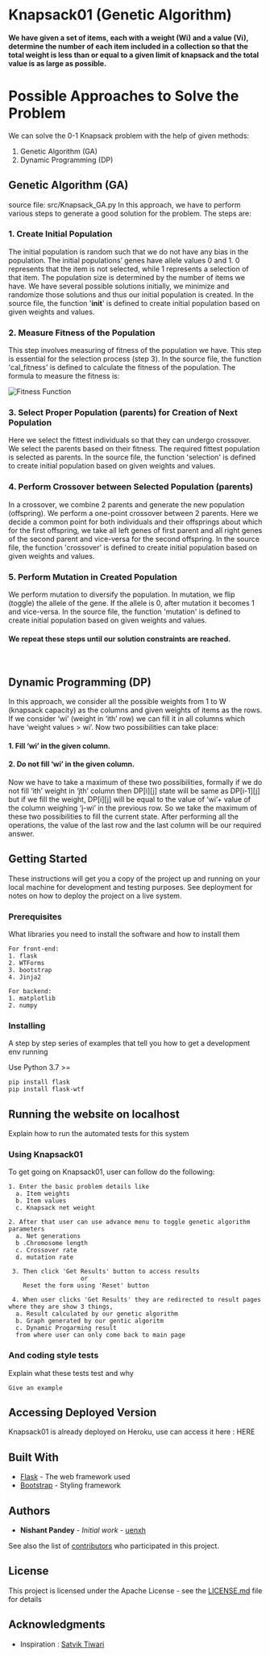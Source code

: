 # Knapsack01 (Genetic Algorithm)

#### We have given a set of items, each with a weight (Wi) and a value (Vi), determine the number of each item included in a collection so that the total weight is less than or equal to a given limit of knapsack and the total value is as large as possible.

# Possible Approaches to Solve the Problem
We can solve the 0-1 Knapsack problem with the help of given methods:
1. Genetic Algorithm (GA)
2. Dynamic Programming (DP)

## Genetic Algorithm (GA)
source file: src/Knapsack_GA.py
In this approach, we have to perform various steps to generate a good solution for the problem. The steps are:
### 1. Create Initial Population
The initial population is random such that we do not have any bias in the population. The initial populations’ genes have allele values 0 and 1. 0 represents that the item is not selected, while 1 represents a selection of that item. The population size is determined by the number of items we have. We have several possible solutions initially, we minimize and randomize those solutions and thus our initial population is created.
In the source file, the function '__init__' is defined to create initial population based on given weights and values.

### 2. Measure Fitness of the Population
This step involves measuring of fitness of the population we have. This step is essential for the selection process (step 3).
In the source file, the function 'cal_fitness' is defined to calculate the fitness of the population.
The formula to measure the fitness is: 

![Fitness Function](https://miro.medium.com/max/465/1*fenR6vIzGliZ6IfnR83stw.gif)

### 3. Select Proper Population (parents) for Creation of Next Population
Here we select the fittest individuals so that they can undergo crossover. We select the parents based on their fitness. The required fittest population is selected as parents.
In the source file, the function 'selection' is defined to create initial population based on given weights and values.

### 4. Perform Crossover between Selected Population (parents)
In a crossover, we combine 2 parents and generate the new population (offspring). We perform a one-point crossover between 2 parents. Here we decide a common point for both individuals and their offsprings about which for the first offspring, we take all left genes of first parent and all right genes of the second parent and vice-versa for the second offspring.
In the source file, the function 'crossover' is defined to create initial population based on given weights and values.

### 5. Perform Mutation in Created Population
We perform mutation to diversify the population. In mutation, we flip (toggle) the allele of the gene. If the allele is 0, after mutation it becomes 1 and vice-versa.
In the source file, the function 'mutation' is defined to create initial population based on given weights and values.

#### We repeat these steps until our solution constraints are reached.
&nbsp;

## Dynamic Programming (DP)
In this approach, we consider all the possible weights from 1 to W (knapsack capacity) as the columns and given weights of items as the rows. If we consider ‘wi’ (weight in ‘ith’ row) we can fill it in all columns which have ‘weight values > wi’. Now two possibilities can take place:
#### 1. Fill ‘wi’ in the given column.
#### 2. Do not fill ‘wi’ in the given column.
Now we have to take a maximum of these two possibilities, formally if we do not fill ‘ith’ weight in ‘jth’ column then DP[i][j] state will be same as DP[i-1][j] but if we fill the weight, DP[i][j] will be equal to the value of ‘wi’+ value of the column weighing ‘j-wi’ in the previous row. So we take the maximum of these two possibilities to fill the current state.
After performing all the operations, the value of the last row and the last column will be our required answer.
&nbsp;

## Getting Started

These instructions will get you a copy of the project up and running on your local machine for development and testing purposes. See deployment for notes on how to deploy the project on a live system.

### Prerequisites

What libraries you need to install the software and how to install them

```
For front-end:
1. flask
2. WTForms
3. bootstrap
4. Jinja2

For backend:
1. matplotlib
2. numpy
```

### Installing

A step by step series of examples that tell you how to get a development env running

Use Python 3.7 >=

```
pip install flask
pip install flask-wtf
```

## Running the website on localhost

Explain how to run the automated tests for this system

### Using Knapsack01

To get going on Knapsack01, user can follow do the following:

```
1. Enter the basic problem details like
  a. Item weights
  b. Item values
  c. Knapsack net weight
  
2. After that user can use advance menu to toggle genetic algorithm parameters
  a. Net generations
  b .Chromosome length
  c. Crossover rate
  d. mutation rate
  
 3. Then click 'Get Results' button to access results
                    or
    Reset the form using 'Reset' button
 
 4. When user clicks 'Get Results' they are redirected to result pages where they are show 3 things,
  a. Result calculated by our genetic algorithm
  b. Graph generated by our gentic algoritm
  c. Dynamic Progarming result
  from where user can only come back to main page
```
### And coding style tests

Explain what these tests test and why

```
Give an example
```

## Accessing Deployed Version

Knapsack01 is already deployed on Heroku, use can access it here : HERE

## Built With

* [Flask](https://flask.palletsprojects.com/en/1.1.x/) - The web framework used
* [Bootstrap](https://getbootstrap.com/) - Styling framework

## Authors

* **Nishant Pandey** - *Initial work* - [uenxh](https://github.com/unexh)

See also the list of [contributors](https://github.com/your/project/contributors) who participated in this project.

## License

This project is licensed under the Apache License - see the [LICENSE.md](LICENSE.md) file for details

## Acknowledgments
* Inspiration : [Satvik Tiwari](https://medium.com/koderunners/genetic-algorithm-part-3-knapsack-problem-b59035ddd1d6)
